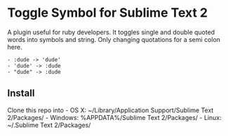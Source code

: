 Toggle Symbol for Sublime Text 2
================================

A plugin useful for ruby developers. It toggles single and double quoted words into symbols and string. Only changing quotations for a semi colon here.

    - :dude -> 'dude'
    - 'dude' -> :dude
    - "dude" -> :dude


Install
-------

Clone this repo into 
    - OS X: ~/Library/Application Support/Sublime Text 2/Packages/
    - Windows: %APPDATA%/Sublime Text 2/Packages/
    - Linux: ~/.Sublime Text 2/Packages/


